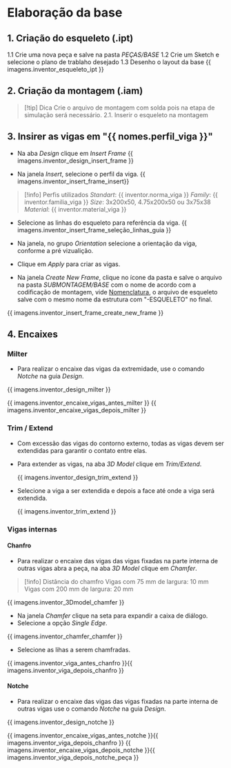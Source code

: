 # Elaboração da base
## 1. Criação do esqueleto (.ipt)
1.1 Crie uma nova peça e salve na pasta _PEÇAS/BASE_
1.2 Crie um Sketch e selecione o plano de trablaho desejado
1.3 Desenho o layout da base 
{{ imagens.inventor_esqueleto_ipt }}

## 2. Criação da montagem (.iam)
> [!tip] Dica
> Crie o arquivo de montagem com solda pois na etapa de simulação será necessário.
2.1. Inserir o esqueleto na montagem

## 3. Insirer as vigas em "{{ nomes.perfil_viga }}"
- Na aba _Design_ clique em _Insert Frame_
{{ imagens.inventor_design_insert_frame }}

- Na janela _Insert_, selecione o perfil da viga.
{{ imagens.inventor_insert_frame_insert}}

>[!info] Perfis utilizados
> *Standart*: {{ inventor.norma_viga }}
> *Family*: {{ inventor.familia_viga }}
> *Size*: 3x200x50, 4.75x200x50 ou 3x75x38
> *Material*: {{ inventor.material_viga }}

- Selecione as linhas do esqueleto para referência da viga.
{{ imagens.inventor_insert_frame_seleção_linhas_guia }}

- Na janela, no grupo _Orientation_ selecione a orientação da viga, conforme a pré vizualição.
- Clique em _Apply_ para criar as vigas.

- Na janela _Create New Frame_, clique no ícone da pasta e salve o arquivo na pasta _SUBMONTAGEM/BASE_ com o nome de acordo com a codificação de montagem, vide [Nomenclatura](../Nomenclatura.md), o arquivo de esqueleto salve com o mesmo nome da estrutura com "-ESQUELETO" no final.
  
{{ imagens.inventor_insert_frame_create_new_frame }} 

## 4. Encaixes
### Milter
- Para realizar o encaixe das vigas da extremidade, use o comando _Notche_ na guia _Design_.

{{ imagens.inventor_design_milter }}

{{ imagens.inventor_encaixe_vigas_antes_milter }} {{ imagens.inventor_encaixe_vigas_depois_milter }}

### Trim / Extend
- Com excessão das vigas do contorno externo, todas as vigas devem ser extendidas para garantir o contato entre elas.
- Para extender as vigas, na aba _3D Model_ clique em _Trim/Extend_.
  
  {{ imagens.inventor_design_trim_extend }}

- Selecione a viga a ser extendida e depois a face até onde a viga será extendida.

  {{ imagens.inventor_trim_extend }}

### Vigas internas
#### Chanfro
- Para realizar o encaixe das vigas das vigas fixadas na parte interna de outras vigas abra a peça, na aba _3D Model_ clique em _Chamfer_.

>[!info] Distância do chamfro
> Vigas com 75 mm de largura: 10 mm
> Vigas com 200 mm de largura: 20 mm

{{ imagens.inventor_3Dmodel_chamfer }}

- Na janela _Chamfer_ clique na seta para expandir a caixa de diálogo.
- Selecione a opção _Single Edge_.

{{ imagens.inventor_chamfer_chamfer }}

- Selecione as lihas a serem chamfradas.

{{ imagens.inventor_viga_antes_chanfro }}{{ imagens.inventor_viga_depois_chanfro }}

#### Notche
- Para realizar o encaixe das vigas das vigas fixadas na parte interna de outras vigas use o comando _Notche_ na guia _Design_.

{{ imagens.inventor_design_notche }}

{{ imagens.inventor_encaixe_vigas_antes_notche }}{{ imagens.inventor_viga_depois_chanfro }}
{{ imagens.inventor_encaixe_vigas_depois_notche }}{{ imagens.inventor_viga_depois_notche_peça }}
